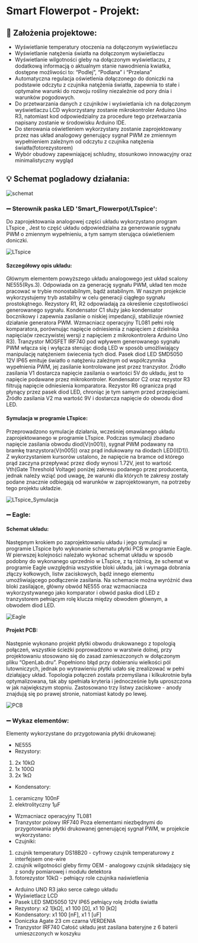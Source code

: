 # Smart Flowerpot - Projekt:
## 📝 Założenia projektowe:
- Wyświetlanie temperatury otoczenia na dołączonym wyświetlaczu
- Wyświetlanie natężenia światła na dołączonym wyświetlaczu
- Wyświetlanie wilgotności gleby na dołączonym wyświetlaczu, z dodatkową
informacją o aktualnym stanie nawodnienia kwiatka, dostępne możliwości to:
“Podlej”, “Podlana” i “Przelana”
- Automatyczna regulacja oświetlenia dołączonego do doniczki na podstawie
odczytu z czujnika natężenia światła, zapewnia to stałe i optymalne warunki
do rozwoju rośliny niezależnie od pory dnia i warunków pogodowych.
- Do przetwarzania danych z czujników i wyświetlania ich na dołączonym
wyświetlaczu LCD wykorzystany zostanie mikrokontroler Arduino Uno R3,
natomiast kod odpowiedzialny za procedure tego przetwarzania napisany
zostanie w środowisku Arduino IDE.
- Do sterowania oświetleniem wykorzystany zostanie zaprojektowany przez nas
układ analogowy generujący sygnał PWM ze zmiennym wypełnieniem
zależnym od odczytu z czujnika natężenia światła(fotorezystorem)
- Wybór obudowy zapewniającej schludny, stosunkowo innowacyjny oraz
minimalistyczny wygląd
## 💡 Schemat pogladowy działania:
![schemat](zdjecia/schemat_poglądowy.jpg "Schemat pogladowy")
### ➖ Sterownik paska LED 'Smart_Flowerpot/LTspice':
Do zaprojektowania analogowej części układu wykorzystano program LTspice 
, Jest to część układu odpowiedzialna za generowanie sygnału PWM o
zmiennym wypełnieniu, a tym samym sterująca oświetleniem doniczki.

![LTspice](zdjecia/ltspice.jpg "Schemat pogladowy LTspice")
#### Szczegółowy opis układu:
Głównym elementem powyższego układu analogowego jest układ scalony
NE555(Rys.3). Odpowiada on za generację sygnału PWM, układ ten może
pracować w trybie monostabilnym, bądź astabilnym. W naszym projekcie
wykorzystujemy tryb astabilny w celu generacji ciągłego sygnału prostokątnego.
Rezystory R1, R2 odpowiadają za określenie częstotliwości generowanego
sygnału.
Kondensator C1 służy jako kondensator bocznikowy i zapewnia zasilanie o
niskiej impedancji, stabilizuje również działanie generatora PWM.
Wzmacniacz operacyjny TL081 pełni rolę komparatora, porównując napięcie
odniesienia z napięciem z dzielnika napięcia(w rzeczywistej wersji z napięciem z
mikrokontrolera Arduino Uno R3).
Tranzystor MOSFET IRF740 pod wpływem generowanego sygnału PWM
włącza się i wyłącza sterując diodą LED w sposób umożliwiający manipulację
natężeniem świecenia tych diod.
Pasek diod LED SMD5050 12V IP65 emituje światło o natężeniu zależnym od
współczynnika wypełnienia PWM, jej zasilanie kontrolowane jest przez tranzystor.
Źródło zasilania V1 dostarcza napięcie zasilania o wartości 5V do układu, jest
to napięcie podawane przez mikrokontroler.
Kondensator C2 oraz rezystor R3 filtrują napięcie odniesienia komparatora.
Rezystor R6 ogranicza prąd płynący przez pasek diod LED, chroniąc je tym
samym przed przepięciami.
Źródło zasilania V2 ma wartość 9V i dostarcza napięcie do obwodu diod LED.
#### Symulacja w programie LTspice:
Przeprowadzono symulacje działania, wcześniej omawianego układu
zaprojektowanego w programie LTspice. Podczas symulacji zbadano
napięcie zasilania obwodu diod(V(n001)), sygnał PWM podawany na bramkę
tranzystora(V(n005)) oraz prąd indukowany na diodach LED(I(D1)). Z
wykorzystaniem kursorów ustalono, że napięcie na bramce od którego prąd zaczyna
przepływać przez diody wynosi 1.72V, jest to wartość Vth(Gate Threshold Voltage)
poniżej zakresu podanego przez producenta, jednak należy wziąć pod uwagę, że
warunki dla których te zakresy zostały podane znacznie odbiegają od warunków w
zaprojektowanym, na potrzeby tego projektu układzie.

![LTspice_Symulacja](zdjecia/ltspice_symulacja.jpg "Symulacja LTspice")
### ➖ Eagle:
#### Schemat układu:
Następnym krokiem po zaprojektowaniu układu i jego symulacji w programie
LTspice było wykonanie schematu płytki PCB w programie Eagle. W pierwszej
kolejności należało wykonać schemat układu w sposób podobny do wykonanego
uprzednio w LTspice, z tą różnicą, że schemat w programie Eagle uwzględnia
wszystkie bloki układu, jak i wymaga dobrania złączy kołkowych, listw zaciskowych,
bądź innego elementu umożliwiającego podłączenie zasilania. Na schemacie
można wyróżnić dwa bloki zasilające, główny obwód NE555 oraz wzmacniacza
wykorzystywanego jako komparator i obwód paska diod LED z tranzystorem
pełniącym rolę klucza między obwodem głównym, a obwodem diod LED.

![Eagle](zdjecia/eagle_schemat.jpg "Schemat ukladu")
#### Projekt PCB:
Następnie wykonano projekt płytki obwodu drukowanego z topologią
połączeń, wszystkie ścieżki poprowadzono w warstwie dolnej, przy
projektowaniu stosowano się do zasad zamieszczonych w dołączonym pliku
“OpenLab.dru”. Popełniono błąd przy dobieraniu wielkości pól lutowniczych, jednak
po wytrawieniu płytki udało się zrealizować w pełni działający układ. Topologia
połączeń została przemyślana i kilkukrotnie była optymalizowana, tak aby spełniała
kryteria i jednocześnie była uproszczona w jak największym stopniu. Zastosowano
trzy listwy zaciskowe - anody znajdują się po prawej stronie, natomiast katody po
lewej.

![PCB](zdjecia/PCB.jpg "Projekt PCB")
### ➖ Wykaz elementów:
Elementy wykorzystane do przygotowania płytki drukowanej:
- NE555
- Rezystory:
1. 2x 10kΩ
2. 1x 100Ω
3. 2x 1kΩ
- Kondensatory:
1. ceramiczny 100nF
2. elektrolityczny 1μF
- Wzmacniacz operacyjny TL081
- Tranzystor polowy IRF740
Poza elementami niezbędnymi do przygotowania płytki drukowanej
generującej sygnał PWM, w projekcie wykorzystano:
- Czujniki:
1. czujnik temperatury DS18B20 - cyfrowy czujnik temperaturowy z
interfejsem one-wire
2. czujnik wilgotności gleby firmy OEM - analogowy czujnik
składający się z sondy pomiarowej i modułu detektora
3. fotorezystor 10kΩ - pełniący role czujnika naświetlenia
- Arduino UNO R3 jako serce całego układu
- Wyświetlacz LCD
- Pasek LED SMD5050 12V IP65 pełniący rolę źródła światła
- Rezystory: x2 1[kΩ], x1 100 [Ω], x1 10 [kΩ]
- Kondensatory: x1 100 [nF], x1 1 [uF]
- Doniczka Agate 23 cm czarna VERDENIA
- Tranzystor IRF740
Całość układu jest zasilana bateryjne z 6 baterii umieszczonych w koszyku



